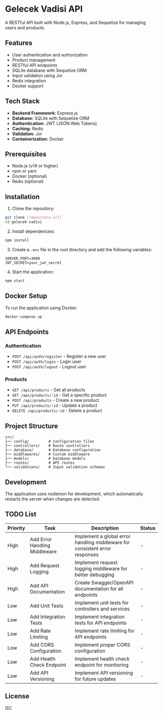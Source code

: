 # Gelecek Vadisi API

A RESTful API built with Node.js, Express, and Sequelize for managing users and products.

## Features

- User authentication and authorization
- Product management
- RESTful API endpoints
- SQLite database with Sequelize ORM
- Input validation using Joi
- Redis integration
- Docker support

## Tech Stack

- **Backend Framework:** Express.js
- **Database:** SQLite with Sequelize ORM
- **Authentication:** JWT (JSON Web Tokens)
- **Caching:** Redis
- **Validation:** Joi
- **Containerization:** Docker

## Prerequisites

- Node.js (v14 or higher)
- npm or yarn
- Docker (optional)
- Redis (optional)

## Installation

1. Clone the repository:
```bash
git clone [repository-url]
cd gelecek-vadisi
```

2. Install dependencies:
```bash
npm install
```

3. Create a `.env` file in the root directory and add the following variables:
```
SERVER_PORT=3000
JWT_SECRET=your_jwt_secret
```

4. Start the application:
```bash
npm start
```

## Docker Setup

To run the application using Docker:

```bash
docker-compose up
```

## API Endpoints

### Authentication

- `POST /api/auth/register` - Register a new user
- `POST /api/auth/login` - Login user
- `POST /api/auth/logout` - Logout user

### Products

- `GET /api/products` - Get all products
- `GET /api/products/:id` - Get a specific product
- `POST /api/products` - Create a new product
- `PUT /api/products/:id` - Update a product
- `DELETE /api/products/:id` - Delete a product

## Project Structure

```
src/
├── config/         # Configuration files
├── controllers/    # Route controllers
├── database/       # Database configuration
├── middlewares/    # Custom middleware
├── models/         # Database models
├── routes/         # API routes
└── validations/    # Input validation schemas
```

## Development

The application uses nodemon for development, which automatically restarts the server when changes are detected.

## TODO List

| Priority | Task | Description | Status |
|----------|------|-------------|--------|
| High | Add Error Handling Middleware | Implement a global error handling middleware for consistent error responses | - |
| High | Add Request Logging | Implement request logging middleware for better debugging | - |
| High | Add API Documentation | Create Swagger/OpenAPI documentation for all endpoints | - |
| Low | Add Unit Tests | Implement unit tests for controllers and services | - |
| Low | Add Integration Tests | Implement integration tests for API endpoints | - |
| Low | Add Rate Limiting | Implement rate limiting for API endpoints | - |
| Low | Add CORS Configuration | Implement proper CORS configuration | - |
| Low | Add Health Check Endpoint | Implement health check endpoint for monitoring | - |
| Low | Add API Versioning | Implement API versioning for future updates | - |

## License

ISC 
